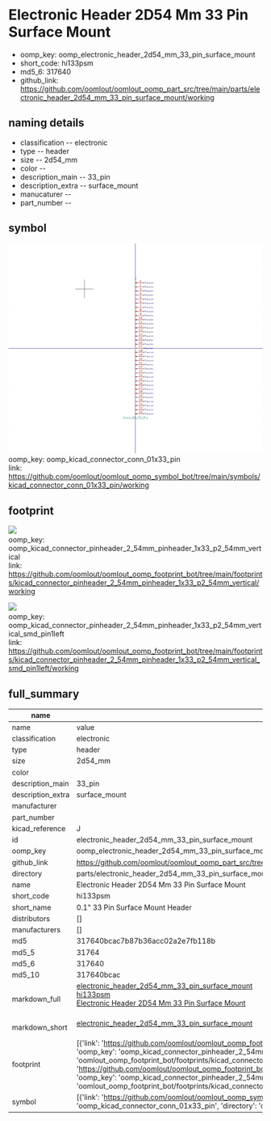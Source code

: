 # Electronic Header 2D54 Mm 33 Pin Surface Mount

  
* oomp_key: oomp_electronic_header_2d54_mm_33_pin_surface_mount 
* short_code: hi133psm
* md5_6: 317640  
* github_link: https://github.com/oomlout/oomlout_oomp_part_src/tree/main/parts/electronic_header_2d54_mm_33_pin_surface_mount/working  
## naming details
* classification -- electronic
* type -- header
* size -- 2d54_mm
* color -- 
* description_main -- 33_pin
* description_extra -- surface_mount
* manucaturer -- 
* part_number -- 



## symbol

![](symbol/0/working/working_600.png)  
oomp_key: oomp_kicad_connector_conn_01x33_pin  
link: https://github.com/oomlout/oomlout_oomp_symbol_bot/tree/main/symbols/kicad_connector_conn_01x33_pin/working  

## footprint

![](footprint/0/working/working_600.png)  
oomp_key: oomp_kicad_connector_pinheader_2_54mm_pinheader_1x33_p2_54mm_vertical  
link: https://github.com/oomlout/oomlout_oomp_footprint_bot/tree/main/footprints/kicad_connector_pinheader_2_54mm_pinheader_1x33_p2_54mm_vertical/working  

![](footprint/0/working/working_600.png)  
oomp_key: oomp_kicad_connector_pinheader_2_54mm_pinheader_1x33_p2_54mm_vertical_smd_pin1left  
link: https://github.com/oomlout/oomlout_oomp_footprint_bot/tree/main/footprints/kicad_connector_pinheader_2_54mm_pinheader_1x33_p2_54mm_vertical_smd_pin1left/working  

## full_summary
| name | value | 
| --- | --- | 
| name | value | 
| classification | electronic | 
| type | header | 
| size | 2d54_mm | 
| color |  | 
| description_main | 33_pin | 
| description_extra | surface_mount | 
| manufacturer |  | 
| part_number |  | 
| kicad_reference | J | 
| id | electronic_header_2d54_mm_33_pin_surface_mount | 
| oomp_key | oomp_electronic_header_2d54_mm_33_pin_surface_mount | 
| github_link | https://github.com/oomlout/oomlout_oomp_part_src/tree/main/parts/electronic_header_2d54_mm_33_pin_surface_mount/working | 
| directory | parts/electronic_header_2d54_mm_33_pin_surface_mount | 
| name | Electronic Header 2D54 Mm 33 Pin Surface Mount | 
| short_code | hi133psm | 
| short_name | 0.1" 33 Pin Surface Mount Header | 
| distributors | [] | 
| manufacturers | [] | 
| md5 | 317640bcac7b87b36acc02a2e7fb118b | 
| md5_5 | 31764 | 
| md5_6 | 317640 | 
| md5_10 | 317640bcac | 
| markdown_full | [electronic_header_2d54_mm_33_pin_surface_mount](https://github.com/oomlout/oomlout_oomp_part_src/tree/main/parts/electronic_header_2d54_mm_33_pin_surface_mount/working)<br>[hi133psm](https://github.com/oomlout/oomlout_oomp_part_src/tree/main/parts/electronic_header_2d54_mm_33_pin_surface_mount/working)<br>[Electronic Header 2D54 Mm 33 Pin Surface Mount](https://github.com/oomlout/oomlout_oomp_part_src/tree/main/parts/electronic_header_2d54_mm_33_pin_surface_mount/working)<br><br> | 
| markdown_short | [electronic_header_2d54_mm_33_pin_surface_mount](https://github.com/oomlout/oomlout_oomp_part_src/tree/main/parts/electronic_header_2d54_mm_33_pin_surface_mount/working)<br><br> | 
| footprint | [{'link': 'https://github.com/oomlout/oomlout_oomp_footprint_bot/tree/main/foootprntss/kicad_connector_pinheader_2_54mm_pinheader_1x33_p2_54mm_vertical', 'oomp_key': 'oomp_kicad_connector_pinheader_2_54mm_pinheader_1x33_p2_54mm_vertical', 'directory': 'oomlout_oomp_footprint_bot/footprints/kicad_connector_pinheader_2_54mm_pinheader_1x33_p2_54mm_vertical//working/working.kicad_mod'}, {'link': 'https://github.com/oomlout/oomlout_oomp_footprint_bot/tree/main/foootprntss/kicad_connector_pinheader_2_54mm_pinheader_1x33_p2_54mm_vertical_smd_pin1left', 'oomp_key': 'oomp_kicad_connector_pinheader_2_54mm_pinheader_1x33_p2_54mm_vertical_smd_pin1left', 'directory': 'oomlout_oomp_footprint_bot/footprints/kicad_connector_pinheader_2_54mm_pinheader_1x33_p2_54mm_vertical_smd_pin1left//working/working.kicad_mod'}] | 
| symbol | [{'link': 'https://github.com/oomlout/oomlout_oomp_symbol_bot/tree/main/symbols/kicad_connector_conn_01x33_pin', 'oomp_key': 'oomp_kicad_connector_conn_01x33_pin', 'directory': 'oomlout_oomp_symbol_bot/symbols/kicad_connector_conn_01x33_pin//working/working.kicad_sym'}] | 
